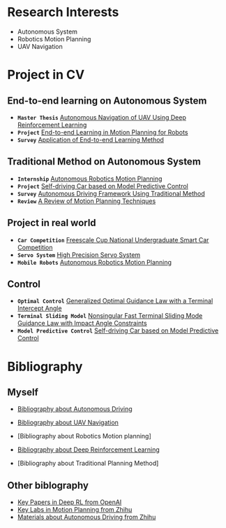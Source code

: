 # Research Interests

*   Autonomous System
*   Robotics Motion Planning
*   UAV Navigation

# Project in CV

## End-to-end learning on Autonomous System
* **`Master Thesis`** [Autonomous Navigation of UAV Using Deep Reinforcement Learning](https://github.com/benchun123/phd/blob/master/P1_Autonomous%20Navigation%20Using%20Deep%20Reinforcement%20Learning.pdf)
* **`Project`**   	  [End-to-end Learning in Motion Planning for Robots](https://github.com/benchun123/phd/blob/master/P2_End-to-end%20Learning%20in%20Motion%20Planning%20for%20Robots.pdf)
* **`Survey`**		  [Application of End-to-end Learning Method](https://github.com/benchun123/phd/blob/master/P3_Application%20of%20End-to-End%20Learning.pdf)

## Traditional Method on Autonomous System
* **`Internship`** 	  [Autonomous Robotics Motion Planning](https://github.com/benchun123/phd/blob/master/P4_Autonomous%20Robotics%20Motion%20Planning.pdf)
* **`Project`** 	  [Self-driving Car based on Model Predictive Control](https://github.com/benchun123/phd/blob/master/P5_Self-driving%20Car%20based%20on%20Model%20Predictive%20Control.pdf)
* **`Survey`** 		  [Autonomous Driving Framework Using Traditional Method](https://github.com/benchun123/phd/blob/master/P6_Autonomous%20Driving%20%20Framework%20Using%20Traditional%20Method.pdf)
* **`Review`** 		  [A Review of Motion Planning Techniques](https://github.com/benchun123/phd/blob/master/P7_A%20Review%20of%20Motion%20Planning%20Techniques.pdf)

## Project in real world
* **`Car Competition`**  [Freescale Cup National Undergraduate Smart Car Competition](https://github.com/benchun123/phd/blob/master/O1_Freescale%20Cup%20National%20Undergraduate%20Smart%20Car%20Competition.pdf)
* **`Servo System`**  [High Precision Servo System](https://github.com/benchun123/phd/blob/master/O2_High%20Precision%20Servo%20System.pdf)
* **`Mobile Robots`**  [Autonomous Robotics Motion Planning](https://github.com/benchun123/phd/blob/master/P4_Autonomous%20Robotics%20Motion%20Planning.pdf)

## Control
* **`Optimal Control`**  [Generalized Optimal Guidance Law with a Terminal Intercept Angle](https://github.com/benchun123/phd/blob/master/O3_Generalized%20Optimal%20Guidance%20Law%20with%20a%20Terminal%20Intercept%20Angle.pdf)
* **`Terminal Sliding Model`** 		  [Nonsingular Fast Terminal Sliding Mode Guidance Law with Impact Angle Constraints](https://github.com/benchun123/phd/blob/master/O4_An%2BImproved%2BNonsingular%2BFast%2BTerminal...Benchun%20Zhou.pdf)
* **`Model Predictive Control`** 		  [Self-driving Car based on Model Predictive Control](https://github.com/benchun123/phd/blob/master/P5_Self-driving%20Car%20based%20on%20Model%20Predictive%20Control.pdf)

# Bibliography

## Myself
* [Bibliography about Autonomous Driving](https://github.com/benchun123/phd/blob/master/Bibliography%20about%20Autonomous%20Driving.md)
* [Bibliography about UAV Navigation](https://github.com/benchun123/phd/blob/master/Bibliography%20about%20UAV%20Navigation.md)
* [Bibliography about Robotics Motion planning]

* [Bibliography about Deep Reinforcement Learning](https://github.com/benchun123/phd/blob/master/Bibliography%20about%20Deep%20Reinforcement%20Learning.md)
* [Bibliography about Traditional Planning Method]

## Other biblography
* [Key Papers in Deep RL from OpenAI](https://github.com/benchun123/phd/blob/master/Key%20Papers%20in%20Deep%20RL%20from%20OpenAI.rst#a-model-is-learned)
* [Key Labs in Motion Planning from Zhihu](https://github.com/benchun123/phd/blob/master/Key%20Labs%20in%20Motion%20Planning%20from%20Zhihu.rst)
* [Materials about Autonomous Driving from Zhihu](https://github.com/benchun123/phd/blob/master/Materials%20about%20Autonomous%20Driving%20from%20Zhihu.rst)




